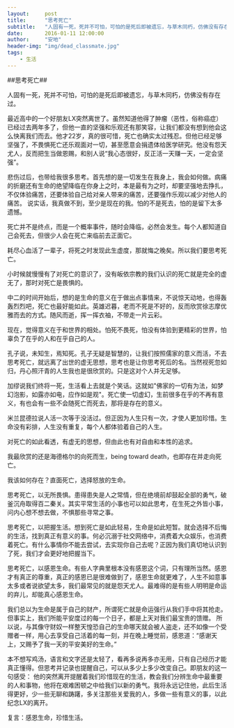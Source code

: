 ```yaml
---
layout:     post
title:      "思考死亡"
subtitle:   "人固有一死，死并不可怕，可怕的是死后即被遗忘，与草木同朽，仿佛没有存在过。"
date:       2016-01-11 12:00:00
author:     "安地"
header-img: "img/dead_classmate.jpg"
tags:
    - 生活
---
```




##思考死亡##


人固有一死，死并不可怕，可怕的是死后即被遗忘，与草木同朽，仿佛没有存在过。

最近高中的一个好朋友LX突然离世了。虽然知道他得了肿瘤（恶性，俗称癌症）已经过去两年多了，但他一直的坚强和乐观还有那笑容，让我们都没有想到他会这么快离我们而去。他才22岁，真的很可惜，死亡也确实太过残忍。但他已经足够坚强了，不畏惧死亡还乐观面对一切，甚至愿意会捐遗体给医学研究。他没有怨天尤人，反而把生当做恩赐，和别人说“我心态很好，反正活一天赚一天，一定会坚强”。

悲伤过后，也带给我很多思考。首先想的是一切发生在我身上，我会如何做。病痛的折磨还有生命的绝望降临在你身上之时，本是最有为之时，却要坚强地去挣扎，不仅体验痛苦，还要体验自己给对亲人带来的痛苦，还要强作乐观以减少对他人的痛苦。 说实话，我真做不到，至少是现在的我。怕的不是死去，怕的是留下太多遗憾。

死亡并不是终点，而是一个概率事件，随时会降临，必然会发生。每个人都知道自己会死去，但很少人会在死亡来临前去正面它。

耗尽心血活了一辈子，将死之时发现此生虚度，那就悔之晚矣。所以我们要思考死亡。

小时候就慢慢有了对死亡的意识了，没有皈依宗教的我们认识的死亡就是完全的虚无了，那时对死亡是畏惧的。

中二的时间开始后，想的是生命的意义在于做出点事情来，不说惊天动地，也得轰轰烈烈吧，死亡也最好能如此。英雄迟暮，老而不死是不好的，反而欣赏徐志摩优雅而去的方式。随风而逝，挥一挥衣袖，不带走一片云彩。

现在，觉得意义在于和世界的相处。怕死不畏死，怕没有体验到更精彩的世界，怕辜负了在乎的人和在乎自己的人。

孔子说，未知生，焉知死。孔子无疑是智慧的，让我们按照儒家的意义而活，不去思考死亡，就远离了出世的虚无思想，思考也是让你思考死后的名。当然视死忽如归，丹心照汗青的人生我也是很欣赏的。只是这对个人并无足够。

加缪说我们终将一死，生活看上去就是个笑话。这就如"佛家的一切有为法，如梦幻泡影，如露亦如电，应作如是观"。死亡使一切虚幻，生前很多在乎的不再有意义，有也会有一些不会随死亡而死去，那将是存在的意义。

米兰昆德拉说人活一次等于没活过。但正因为人生只有一次，才使人更加珍惜。生命没有彩排，人生没有重复，每个人都体验着自己的人生。

对死亡的如此看透，有虚无的思想，但由此也有对自由和本性的追求。

我最欣赏的还是海德格尔的向死而生，being toward death，也即存在并走向死亡。

我该如何存在？直面死亡，选择怒放的生命。

思考死亡，以无所畏惧。患得患失是人之常情，但在绝境前却鼓起全部的勇气，破釜沉舟取得百二秦关。其实平常生活的小事也可以如此思考，在生死之外皆小事，问内心想不想去做，不惧那些寻常之事。

思考死亡，以把握生活。想到死亡是如此轻易，生命是如此短暂。就会选择不后悔的生活，找到真正有意义的事。何必沉溺于社交网络中，消费着大众娱乐，也消费着死亡。有什么事情你不能去尝试，去实现你自己去呢？正因为我们真切地认识到了死，我们才会更好地把握当下。



思考死亡，以感恩生命。有些人字典里根本没有感恩这个词，只有理所当然。感恩才有真正的尊重，真正的感恩已是很难做到了，感恩生命就更难了，人生不如意事太多或者说欲望太多，我们最常见的就是怨天尤人。最难得的是有些人明明是命运的弃儿，却能真心感恩生命。



我们总以为生命是属于自己的财产，所谓死亡就是命运强行从我们手中将其抢走。但事实上，我们所能平安度过的每一个日子，都是上天对我们最宝贵的馈赠。 所以说，与其像守财奴一样整天惶恐自己的生命哪天就会被人盗走，还不如像一个受赠者一样，用心去享受自己活着的每一刻，并在晚上睡觉前，感恩道：“感谢天上，又赐予了我一天的平安美好的生命。”


本不想写鸡汤，语言和文字还是太轻了，看再多说再多亦无用，只有自己经历才能真正懂得。但思考并记录也提醒自己，可以从多少上多少改变自己。即朋友的这一句感受：
他的突然离开提醒着我们珍惜现在的生活，教会我们分辨生命中最重要的人和事物，他将在艰难困顿之中给我们以新的勇气。我将永远记住他，此后生活得更好，少一些无聊和踌躇，多关注那些关爱我的人，多做一些有意义的事，以此纪念LX的离开。



复言：感恩生命，珍惜生活。